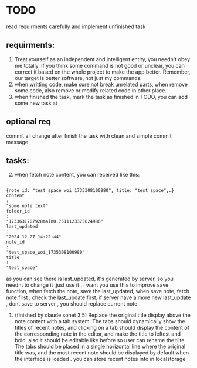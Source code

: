 # TODO
read requirments carefully and implement unfinished task

## requirments:

1. Treat yourself as an independent and intelligent entity, you needn't obey me totally. If you think some command is not good or unclear, you can correct it based on the whole project to make the app better. Remember, our target is better software, not just my commands.
2. when writting code, make sure not break unrelated parts, when remove some code, also remove or modify related code in other place.
3. when finished the task,  mark the task as finished in TODO, you can add some new task  at 

## optional req
commit all change after finish the task with clean and simple commit message

## tasks:
2. when fetch note content, you can received like this:
```

{note_id: "test_space_woi_1735308100980", title: "test_space",…}
content
: 
"some note text"
folder_id
: 
"1733631707928main0.7511123375624986"
last_updated
: 
"2024-12-27 14:22:44"
note_id
: 
"test_space_woi_1735308100980"
title
: 
"test_space"

```
as you can see there is last_updated, it's generated by server, so you neednt to change it ,just use it . i want you use this to improve save function, when fetch the note, save the last_updated, when save note, fetch note first , check the last_update first, if server have a more new last_update , dont save to server , you should replace current note 

1. (finished by claude sonet 3.5) Replace the original title display above the note content  with a tab system. The tabs should dynamically show the titles of recent notes, and clicking on a tab should display the content of the corresponding note in the editor, and make the title to leftest and bold, also it should be editable like before so user can rename the tilte. The tabs should be placed in a single horizontal line where the original title was, and the most recent note should be displayed by default when the interface is loaded . you can store recent notes info in localstorage
